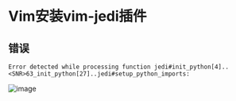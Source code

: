# Vim安装vim-jedi插件


## 错误
`Error detected while processing function jedi#init_python[4]..<SNR>63_init_python[27]..jedi#setup_python_imports:`

![image](https://user-images.githubusercontent.com/14041622/49461989-f2797e80-f82f-11e8-9612-5714a69202f3.png)
